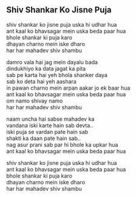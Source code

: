 ## Shiv Shankar Ko Jisne Puja


shiv shankar ko jisne puja uska hi udhar hua  
ant kaal ko bhavsagar mein uska beda paar hua  
bhole shankar ki puja karo  
dhayan charno mein iske dharo  
har har mahadev shiv shambu

damro vala hai jag mein dayalu bada  
dindukhiyo ka data jagat ka pita  
sab pe karta hai yeh bhola shanker daya  
sab ko deta hai yeh aashara  
in pawan charno mein arpan aakar jo ek baar hua  
ant kaal ko bhavsagar mein uska beda paar hua  
om namo shivay namo  
har har mahadev shiv shambu

naam uncha hai sabse mahadev ka  
vandana iski karte hain sab devta..  
iski puja se vardan pate hain sab  
shakti ka daan pate hain sab..  
nag asur prani sab par hi bhole ka upkar hua  
ant kaal ko bhavsagar mein uska beda paar hua

shiv shankar ko jisne puja uska hi udhar hua  
ant kaal ko bhavsagar mein uska beda paar hua  
bhole shankar ki puja karo  
dhayan charno mein iske dharo  
har har mahadev shiv shambu

